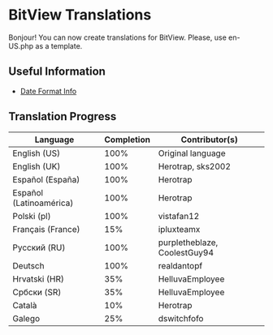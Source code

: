 # BitView Translations

Bonjour! You can now create translations for BitView. Please, use en-US.php as a template.
## Useful Information

 - [Date Format Info](https://doc.bccnsoft.com/docs/php-docs-7-en/function.strftime.html)

## Translation Progress

| Language | Completion | Contributor(s)
| - | - | - |
| English (US) | 100% | Original language
| English (UK) | 100% | Herotrap, sks2002
| Español (España) | 100% | Herotrap
| Español (Latinoamérica) | 100% | Herotrap
| Polski (pl) | 100% | vistafan12
| Français (France) | 15% | ipluxteamx
| Русский (RU) | 100% | purpletheblaze, CoolestGuy94
| Deutsch | 100% | realdantopf
| Hrvatski (HR) | 35% | HelluvaEmployee
| Србски (SR) | 35% | HelluvaEmployee
| Català | 10% | Herotrap
| Galego | 25% | dswitchfofo

